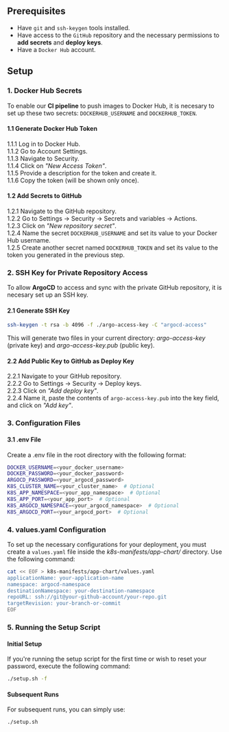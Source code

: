 ## Prerequisites

- Have `git` and `ssh-keygen` tools installed.
- Have access to the `GitHub` repository and the necessary permissions to **add secrets** and **deploy keys**.
- Have a `Docker Hub` account.

## Setup

### 1. Docker Hub Secrets

To enable our **CI pipeline** to push images to Docker Hub, it is necesary to set up these two secrets: `DOCKERHUB_USERNAME` and `DOCKERHUB_TOKEN`.

#### 1.1 Generate Docker Hub Token

1.1.1 Log in to Docker Hub.\
1.1.2 Go to Account Settings.\
1.1.3 Navigate to Security.\
1.1.4 Click on *"New Access Token"*.\
1.1.5 Provide a description for the token and create it.\
1.1.6 Copy the token (will be shown only once).

#### 1.2 Add Secrets to GitHub

1.2.1 Navigate to the GitHub repository.\
1.2.2 Go to Settings -> Security -> Secrets and variables -> Actions.\
1.2.3 Click on *"New repository secret"*.\
1.2.4 Name the secret `DOCKERHUB_USERNAME` and set its value to your Docker Hub username.\
1.2.5 Create another secret named `DOCKERHUB_TOKEN` and set its value to the token you generated in the previous step.

### 2. SSH Key for Private Repository Access

To allow **ArgoCD** to access and sync with the private GitHub repository, it is necesary set up an SSH key.

#### 2.1 Generate SSH Key

```bash
ssh-keygen -t rsa -b 4096 -f ./argo-access-key -C "argocd-access"
```

This will generate two files in your current directory: *argo-access-key* (private key) and *argo-access-key.pub* (public key).

#### 2.2 Add Public Key to GitHub as Deploy Key

2.2.1 Navigate to your GitHub repository.\
2.2.2 Go to Settings -> Security -> Deploy keys.\
2.2.3 Click on *"Add deploy key"*.\
2.2.4 Name it, paste the contents of `argo-access-key.pub` into the key field, and click on *"Add key"*.

### 3. Configuration Files

#### 3.1 .env File

Create a .env file in the root directory with the following format:

```bash
DOCKER_USERNAME=<your_docker_username>
DOCKER_PASSWORD=<your_docker_password>
ARGOCD_PASSWORD=<your_argocd_password>
K8S_CLUSTER_NAME=<your_cluster_name>  # Optional
K8S_APP_NAMESPACE=<your_app_namespace>  # Optional
K8S_APP_PORT=<your_app_port>  # Optional
K8S_ARGOCD_NAMESPACE=<your_argocd_namespace>  # Optional
K8S_ARGOCD_PORT=<your_argocd_port>  # Optional
```

### 4. values.yaml Configuration

To set up the necessary configurations for your deployment, you must create a `values.yaml` file inside the *k8s-manifests/app-chart/* directory. Use the following command:

```bash
cat << EOF > k8s-manifests/app-chart/values.yaml
applicationName: your-application-name
namespace: argocd-namespace
destinationNamespace: your-destination-namespace
repoURL: ssh://git@your-github-account/your-repo.git
targetRevision: your-branch-or-commit
EOF
```

### 5. Running the Setup Script

#### Initial Setup

If you're running the setup script for the first time or wish to reset your password, execute the following command:

```bash
./setup.sh -f
```

#### Subsequent Runs

For subsequent runs, you can simply use:
```bash
./setup.sh
```
